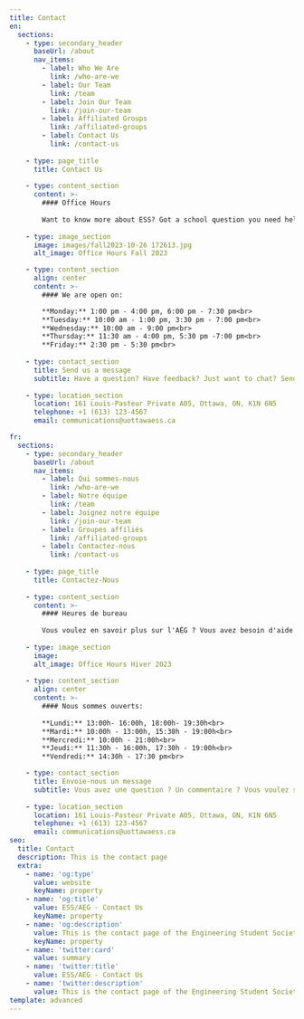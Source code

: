 ```yaml
---
title: Contact
en:
  sections:
    - type: secondary_header
      baseUrl: /about
      nav_items:
        - label: Who We Are
          link: /who-are-we
        - label: Our Team
          link: /team
        - label: Join Our Team
          link: /join-our-team
        - label: Affiliated Groups
          link: /affiliated-groups
        - label: Contact Us
          link: /contact-us
  
    - type: page_title
      title: Contact Us
  
    - type: content_section
      content: >-
        #### Office Hours
  
        Want to know more about ESS? Got a school question you need help with? Or just want to chat? Come see us in September during our office hours.
  
    - type: image_section
      image: images/fall2023-10-26 172613.jpg
      alt_image: Office Hours Fall 2023

    - type: content_section
      align: center
      content: >-
        #### We are open on: 

        **Monday:** 1:00 pm - 4:00 pm, 6:00 pm - 7:30 pm<br>
        **Tuesday:** 10:00 am - 1:00 pm, 3:30 pm - 7:00 pm<br>
        **Wednesday:** 10:00 am - 9:00 pm<br> 
        **Thursday:** 11:30 am - 4:00 pm, 5:30 pm -7:00 pm<br>
        **Friday:** 2:30 pm - 5:30 pm<br> 
  
    - type: contact_section
      title: Send us a message
      subtitle: Have a question? Have feedback? Just want to chat? Send us a message using the form below!
  
    - type: location_section
      location: 161 Louis-Pasteur Private A05, Ottawa, ON, K1N 6N5
      telephone: +1 (613) 123-4567
      email: communications@uottawaess.ca

fr:
  sections:
    - type: secondary_header
      baseUrl: /about
      nav_items:
        - label: Qui sommes-nous
          link: /who-are-we
        - label: Notre équipe
          link: /team
        - label: Joignez notre équipe
          link: /join-our-team
        - label: Groupes affiliés
          link: /affiliated-groups
        - label: Contactez-nous
          link: /contact-us
  
    - type: page_title
      title: Contactez-Nous
  
    - type: content_section
      content: >-
        #### Heures de bureau
  
        Vous voulez en savoir plus sur l'AÉG ? Vous avez besoin d'aide pour une question scolaire ? Tu veux simplement bavarder ? Viens voir nos exécutifs pendant leurs heures de bureau !
  
    - type: image_section
      image: 
      alt_image: Office Hours Hiver 2023
  
    - type: content_section
      align: center
      content: >-
        #### Nous sommes ouverts:
        
        **Lundi:** 13:00h- 16:00h, 18:00h- 19:30h<br>
        **Mardi:** 10:00h - 13:00h, 15:30h - 19:00h<br>
        **Mercredi:** 10:00h - 21:00h<br>
        **Jeudi:** 11:30h - 16:00h, 17:30h - 19:00h<br>
        **Vendredi:** 14:30h - 17:30 pm<br>

    - type: contact_section
      title: Envoie-nous un message
      subtitle: Vous avez une question ? Un commentaire ? Vous voulez simplement discuter ? Envoyez-nous un message en utilisant le formulaire ci-dessous !
  
    - type: location_section
      location: 161 Louis-Pasteur Private A05, Ottawa, ON, K1N 6N5
      telephone: +1 (613) 123-4567
      email: communications@uottawaess.ca      
seo:
  title: Contact
  description: This is the contact page
  extra:
    - name: 'og:type'
      value: website
      keyName: property
    - name: 'og:title'
      value: ESS/AEG - Contact Us
      keyName: property
    - name: 'og:description'
      value: This is the contact page of the Engineering Student Society of uOttawa.
      keyName: property
    - name: 'twitter:card'
      value: summary
    - name: 'twitter:title'
      value: ESS/AEG - Contact Us
    - name: 'twitter:description'
      value: This is the contact page of the Engineering Student Society of uOttawa.
template: advanced
---
```

